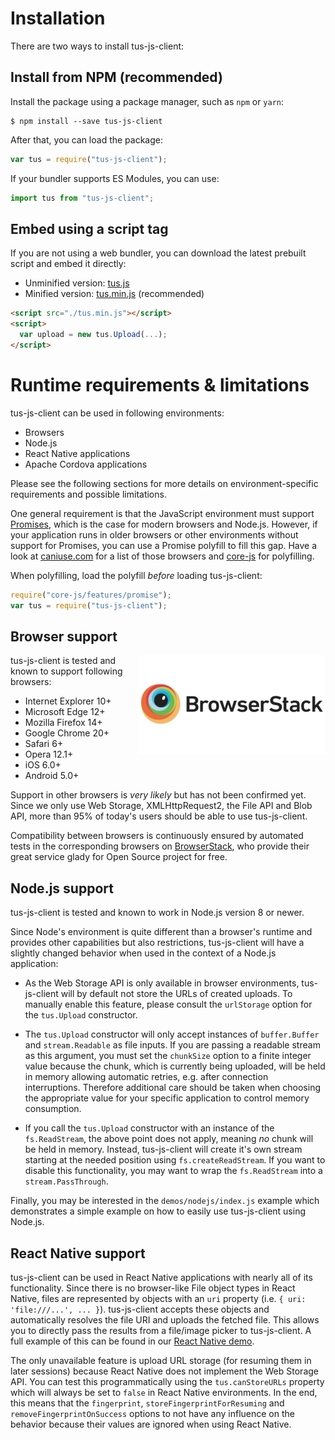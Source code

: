 # Installation

There are two ways to install tus-js-client:

## Install from NPM (recommended)

Install the package using a package manager, such as `npm` or `yarn`:

```
$ npm install --save tus-js-client
```

After that, you can load the package:

```js
var tus = require("tus-js-client");
```

If your bundler supports ES Modules, you can use:

```js
import tus from "tus-js-client";
```

## Embed using a script tag

If you are not using a web bundler, you can download the latest prebuilt script and embed it directly:

* Unminified version: [tus.js](https://cdn.jsdelivr.net/npm/tus-js-client@latest/dist/tus.js)
* Minified version: [tus.min.js](https://cdn.jsdelivr.net/npm/tus-js-client@latest/dist/tus.min.js) (recommended)

```html
<script src="./tus.min.js"></script>
<script>
  var upload = new tus.Upload(...);
</script>
```

# Runtime requirements & limitations

tus-js-client can be used in following environments:
* Browsers
* Node.js
* React Native applications
* Apache Cordova applications

Please see the following sections for more details on environment-specific requirements and possible limitations.

One general requirement is that the JavaScript environment must support [Promises](https://developer.mozilla.org/en-US/docs/Web/JavaScript/Guide/Using_promises), which is the case for modern browsers and Node.js. However, if your application runs in older browsers or other environments without support for Promises, you can use a Promise polyfill to fill this gap. Have a look at [caniuse.com](https://caniuse.com/#feat=promises) for a list of those browsers and [core-js](https://github.com/zloirock/core-js#ecmascript-promise) for polyfilling.

When polyfilling, load the polyfill _before_ loading tus-js-client:

```js
require("core-js/features/promise");
var tus = require("tus-js-client");
```

## Browser support

<a href="https://browserstack.com">
  <img alt="BrowserStack logo" src="/docs/browserstack.png" align="right" />
</a>

tus-js-client is tested and known to support following browsers:

* Internet Explorer 10+
* Microsoft Edge 12+
* Mozilla Firefox 14+
* Google Chrome 20+
* Safari 6+
* Opera 12.1+
* iOS 6.0+
* Android 5.0+

Support in other browsers is *very likely* but has not been confirmed yet.
Since we only use Web Storage, XMLHttpRequest2, the File API and Blob API,
more than 95% of today's users should be able to use tus-js-client.

Compatibility between browsers is continuously ensured by automated tests
in the corresponding browsers on [BrowserStack](https://browserstack.com),
who provide their great service glady for Open Source project for free.

## Node.js support

tus-js-client is tested and known to work in Node.js version 8 or newer.

Since Node's environment is quite different than a browser's runtime and
provides other capabilities but also restrictions, tus-js-client will have a
slightly changed behavior when used in the context of a Node.js application:

* As the Web Storage API is only available in browser environments,
tus-js-client will by default not store the URLs of created uploads. To manually
enable this feature, please consult the `urlStorage` option for the `tus.Upload`
constructor.

* The `tus.Upload` constructor will only accept instances of `buffer.Buffer`
and `stream.Readable` as file inputs. If you are passing a readable stream as
this argument, you must set the `chunkSize` option to a finite integer value
because the chunk, which is currently being uploaded, will be held in memory
allowing automatic retries, e.g. after connection interruptions. Therefore
additional care should be taken when choosing the appropriate value for your
specific application to control memory consumption.

* If you call the `tus.Upload` constructor with an instance of the
`fs.ReadStream`, the above point does not apply, meaning *no* chunk will be held
in memory. Instead, tus-js-client will create it's own stream starting at the
needed position using `fs.createReadStream`. If you want to disable this
functionality, you may want to wrap the `fs.ReadStream` into a
`stream.PassThrough`.

Finally, you may be interested in the `demos/nodejs/index.js` example which demonstrates
a simple example on how to easily use tus-js-client using Node.js.

## React Native support

tus-js-client can be used in React Native applications with nearly all of its functionality.
Since there is no browser-like File object types in React Native, files are represented
by objects with an `uri` property (i.e. `{ uri: 'file:///...', ... }`).
tus-js-client accepts these objects and automatically resolves the file URI and
uploads the fetched file.
This allows you to directly pass the results from a file/image picker to
tus-js-client. A full example of this can be found in our
[React Native demo](/demos/reactnative/App.js).

The only unavailable feature is upload URL storage (for resuming them in later
sessions) because React Native does not implement the Web Storage API. You can
test this programmatically using the `tus.canStoreURLs` property which will
always be set to `false` in React Native environments. In the end, this means
that the `fingerprint`, `storeFingerprintForResuming` and `removeFingerprintOnSuccess` options
to not have any influence on the behavior because their values are ignored
when using React Native.
